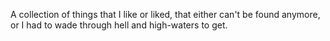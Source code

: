 A collection of things that I like or liked, that either can't be found anymore, or I had to wade through hell and high-waters to get.
